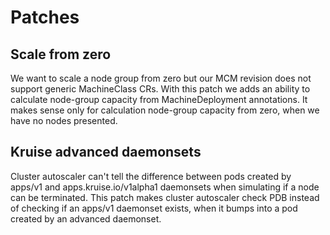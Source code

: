 # Patches

## Scale from zero

We want to scale a node group from zero but our MCM revision does not support generic MachineClass CRs. 
With this patch we adds an ability to calculate node-group capacity from MachineDeployment annotations.
It makes sense only for calculation node-group capacity from zero, when we have no nodes presented.

## Kruise advanced daemonsets

Cluster autoscaler can't tell the difference between pods created by apps/v1 and apps.kruise.io/v1alpha1 
daemonsets when simulating if a node can be terminated. This patch makes cluster autoscaler check PDB 
instead of checking if an apps/v1 daemonset exists, when it bumps into a pod created by an advanced daemonset.
